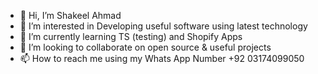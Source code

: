 - 👋 Hi, I’m Shakeel Ahmad
- 👀 I’m interested in Developing useful software using latest technology 
- 🌱 I’m currently learning TS (testing) and Shopify Apps
- 💞️ I’m looking to collaborate on open source & useful projects
- 📫 How to reach me using my Whats App Number +92 03174099050

<!---
shakeldev/shakeldev is a ✨ special ✨ repository because its `README.md` (this file) appears on your GitHub profile.
You can click the Preview link to take a look at your changes.
--->

